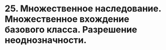 # 25. Множественное наследование. Множественное вхождение базового класса. Разрешение неоднозначности.
